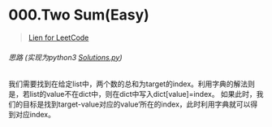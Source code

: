 # 000.Two Sum(Easy)

> [Lien for LeetCode](https://leetcode.com/problems/two-sum/)

###### 思路 (实现为python3  [Solutions.py](https://github.com/odcowl/LeetCode/blob/master/0000_Two_Sum/Solutions.py))
我们需要找到在给定list中，两个数的总和为target的index。利用字典的解法则是，若list的value不在dict中，则在dict中写入dict[value]=index。
如果此时，我们的目标是找到target-value对应的value‘所在的index，此时利用字典就可以得到对应index。
